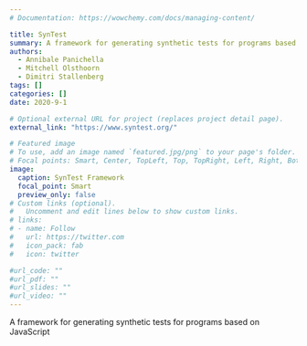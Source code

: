 ```yaml
---
# Documentation: https://wowchemy.com/docs/managing-content/

title: SynTest
summary: A framework for generating synthetic tests for programs based on JavaScript
authors:
  - Annibale Panichella
  - Mitchell Olsthoorn
  - Dimitri Stallenberg
tags: []
categories: []
date: 2020-9-1

# Optional external URL for project (replaces project detail page).
external_link: "https://www.syntest.org/"

# Featured image
# To use, add an image named `featured.jpg/png` to your page's folder.
# Focal points: Smart, Center, TopLeft, Top, TopRight, Left, Right, BottomLeft, Bottom, BottomRight.
image:
  caption: SynTest Framework
  focal_point: Smart
  preview_only: false
# Custom links (optional).
#   Uncomment and edit lines below to show custom links.
# links:
# - name: Follow
#   url: https://twitter.com
#   icon_pack: fab
#   icon: twitter

#url_code: ""
#url_pdf: ""
#url_slides: ""
#url_video: ""
---
```


A framework for generating synthetic tests for programs based on JavaScript
